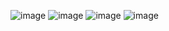 ![image](https://github.com/user-attachments/assets/b17748da-cccb-4049-9fcb-0ec465d7e123)
![image](https://github.com/user-attachments/assets/d616b794-b068-4a25-8f76-8f556cc00387)
![image](https://github.com/user-attachments/assets/a81dbcdb-4984-41d2-a68a-3546ea5d7d40)
![image](https://github.com/user-attachments/assets/f6ac6153-fb64-47d4-ae43-bd5d076ee413)
